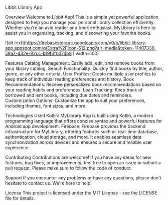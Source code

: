 Libbit Library App

Overview
Welcome to Libbit App! This is a simple yet powerful application designed to help you manage your personal library collection efficiently. Whether you're an avid reader or a book enthusiast, MyLibrary is here to assist you in organizing, tracking, and discovering your favorite books.

![alt text](https://firebasestorage.googleapis.com/v0/b/libbit-library-app.appspot.com/o/Extra%2FIcon-512.png?alt=media&token=11407338-59a7-432e-92cc-bf9f6f0d74b8 | width=100)

Features
Catalog Management: Easily add, edit, and remove books from your library catalog.
Search Functionality: Quickly find books by title, author, genre, or any other criteria.
User Profiles: Create multiple user profiles to keep track of individual reading preferences and history.
Book Recommendations: Receive personalized book recommendations based on your reading habits and preferences.
Loan Tracking: Keep track of borrowed and lent books, including due dates and reminders.
Customization Options: Customize the app to suit your preferences, including themes, font sizes, and more.

Technologies Used
Kotlin: MyLibrary App is built using Kotlin, a modern programming language that offers concise syntax and powerful features for Android app development.
Firebase: Firebase provides the backend infrastructure for MyLibrary, offering features such as real-time database, authentication, cloud storage, and more. It enables seamless data synchronization across devices and ensures a secure and reliable user experience.

Contributing
Contributions are welcome! If you have any ideas for new features, bug fixes, or improvements, feel free to open an issue or submit a pull request. Please make sure to follow the code of conduct.

Support
If you encounter any problems or have any questions, please don't hesitate to contact us. We're here to help!

License
This project is licensed under the MIT License - see the LICENSE file for details.
